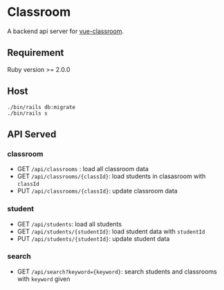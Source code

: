 # Classroom
A backend api server for [vue-classroom](https://github.com/heyfinn/vue-classroom).

## Requirement
Ruby version >= 2.0.0

## Host
```
./bin/rails db:migrate
./bin/rails s
```

## API Served
### classroom
* GET `/api/classrooms` : load all classroom data
* GET `/api/classrooms/{classId}`: load students in clasasroom with `classId`
* PUT `/api/classrooms/{classId}`: update classroom data

### student
* GET `/api/students`: load all students
* GET `/api/students/{studentId}`: load student data with `studentId`
* PUT `/api/students/{studentId}`: update student data

### search
* GET `/api/search?keyword={keyword}`: search students and classrooms with `keyword` given
